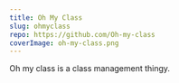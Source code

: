 ```yaml
---
title: Oh My Class
slug: ohmyclass
repo: https://github.com/Oh-my-class
coverImage: oh-my-class.png
---
```


Oh my class is a class management thingy.
